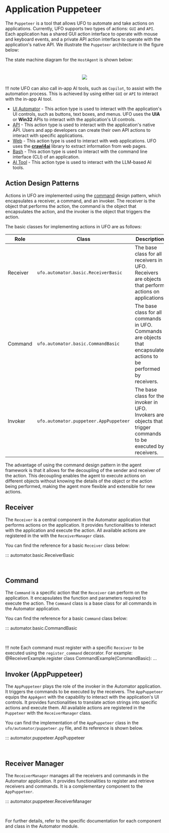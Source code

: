 # Application Puppeteer

The `Puppeteer` is a tool that allows UFO to automate and take actions on applications. Currently, UFO supports two types of actions: `GUI` and `API`. Each application has a shared GUI action interface to operate with mouse and keyboard events, and a private API action interface to operate with the application's native API. We illustrate the `Puppeteer` architecture in the figure below:

The state machine diagram for the `HostAgent` is shown below:
<h1 align="center">
    <img src="../../img/puppeteer.png"/> 
</h1>



!!! note
    UFO can also call in-app AI tools, such as `Copilot`, to assist with the automation process. This is achieved by using either `GUI` or `API` to interact with the in-app AI tool.

- [UI Automator](./ui_automator.md) - This action type is used to interact with the application's UI controls, such as buttons, text boxes, and menus. UFO uses the **UIA** or **Win32** APIs to interact with the application's UI controls.
- [API](./wincom_automator.md) - This action type is used to interact with the application's native API. Users and app developers can create their own API actions to interact with specific applications.
- [Web](./web_automator.md) - This action type is used to interact with web applications. UFO uses the [**crawl4ai**](https://github.com/unclecode/crawl4ai) library to extract information from web pages.
- [Bash](./bash_automator.md) - This action type is used to interact with the command line interface (CLI) of an application.
- [AI Tool](./ai_tool_automator.md) - This action type is used to interact with the LLM-based AI tools.

## Action Design Patterns

Actions in UFO are implemented using the [command](https://refactoring.guru/design-patterns/command) design pattern, which encapsulates a receiver, a command, and an invoker. The receiver is the object that performs the action, the command is the object that encapsulates the action, and the invoker is the object that triggers the action.

The basic classes for implementing actions in UFO are as follows:

| Role | Class | Description |
| --- | --- | --- |
| Receiver | `ufo.automator.basic.ReceiverBasic` | The base class for all receivers in UFO. Receivers are objects that perform actions on applications. |
| Command | `ufo.automator.basic.CommandBasic` | The base class for all commands in UFO. Commands are objects that encapsulate actions to be performed by receivers. |
| Invoker | `ufo.automator.puppeteer.AppPuppeteer` | The base class for the invoker in UFO. Invokers are objects that trigger commands to be executed by receivers. |

The advantage of using the command design pattern in the agent framework is that it allows for the decoupling of the sender and receiver of the action. This decoupling enables the agent to execute actions on different objects without knowing the details of the object or the action being performed, making the agent more flexible and extensible for new actions.

## Receiver

The `Receiver` is a central component in the Automator application that performs actions on the application. It provides functionalities to interact with the application and execute the action. All available actions are registered in the with the `ReceiverManager` class.

You can find the reference for a basic `Receiver` class below:

::: automator.basic.ReceiverBasic

<br>

## Command

The `Command` is a specific action that the `Receiver` can perform on the application. It encapsulates the function and parameters required to execute the action. The `Command` class is a base class for all commands in the Automator application.

You can find the reference for a basic `Command` class below:

::: automator.basic.CommandBasic

<br>

!!! note
    Each command must register with a specific `Receiver` to be executed using the `register_command` decorator. For example:
        @ReceiverExample.register
        class CommandExample(CommandBasic):
            ...
    

## Invoker (AppPuppeteer)

The `AppPuppeteer` plays the role of the invoker in the Automator application. It triggers the commands to be executed by the receivers. The `AppPuppeteer` equips the `AppAgent` with the capability to interact with the application's UI controls. It provides functionalities to translate action strings into specific actions and execute them. All available actions are registered in the `Puppeteer` with the `ReceiverManager` class.

You can find the implementation of the `AppPuppeteer` class in the `ufo/automator/puppeteer.py` file, and its reference is shown below.

::: automator.puppeteer.AppPuppeteer

<br>


## Receiver Manager
The `ReceiverManager` manages all the receivers and commands in the Automator application. It provides functionalities to register and retrieve receivers and commands. It is a complementary component to the `AppPuppeteer`.

::: automator.puppeteer.ReceiverManager

<br>

For further details, refer to the specific documentation for each component and class in the Automator module.